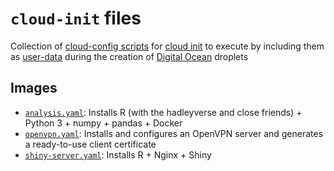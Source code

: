 # `cloud-init` files

Collection of [cloud-config scripts](https://www.digitalocean.com/community/tutorials/an-introduction-to-cloud-config-scripting) for [cloud init](https://cloud-init.io/) to execute by including them as [user-data](https://www.digitalocean.com/blog/automating-application-deployments-with-user-data) during the creation of [Digital Ocean](https://www.digitalocean.com/) droplets 

## Images

- [`analysis.yaml`](analysis.yaml): Installs R (with the hadleyverse and close friends) + Python 3 + numpy + pandas + Docker
- [`openvpn.yaml`](openvpn.yaml): Installs and configures an OpenVPN server and generates a ready-to-use client certificate
- [`shiny-server.yaml`](shiny-server.yaml): Installs R + Nginx + Shiny
